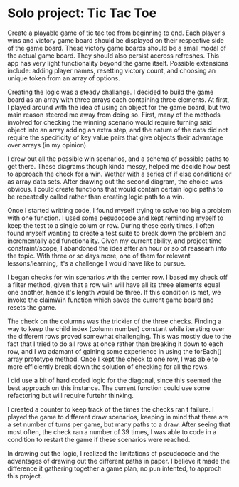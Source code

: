 # Solo project: Tic Tac Toe

Create a playable game of tic tac toe from beginning to end. Each player's wins and victory game board should be displayed on their respective side of the game board. These victory game boards should be a small modal of the actual game board. They should also persist accross refreshes. 
This app has very light functionality beyond the game itself. Possible extensions include: adding player names, resetting victory count, and choosing an unique token from an array of options.  


Creating the logic was a steady challange. I decided to build the game board as an array with three arrays each containing three elements. At first, I played around with the idea of using an object for the game board, but two main reason steered me away from doing so. First, many of the methods involved for checking the winning scenario would require turning said object into an array adding an extra step, and the nature of the data did not require the specificity of key value pairs that give objects their advantage over arrays (in my opinion).  

I drew out all the possible win scenarios, and a schema of possible paths to get there. These diagrams though kinda messy, helped me decide how best to approach the check for a win. Wether with a series of if else conditions or as array data sets. After drawing out the second diagram, the choice was obvious. I could create functions that would contain certain logic paths to be repeatedly called rather than creating logic path to a win.
  
Once I started writting code, I found myself trying to solve too big a problem with one function. I used some pesudocode and kept reminding myself to keep the test to a single colum or row. During these early times, I often found myself wanting to create a test suite to break down the problem and incrementally add functionality. Given my current ability, and project time constraint/scope, I abandoned the idea after an hour or so of reasearh into the topic. With three or so days more, one of them for relevant lessons/learning, it's a challenge I would have like to pursue. 

I began checks for win scenarios with the center row. I based my check off a filter method, given that a row win will have all its three elements equal one another, hence it's length would be three. If this condition is met, we invoke the claimWin function which saves the current game board and resets the game. 

The check on the columns was the trickier of the three checks. Finding a way to keep the child index (column number) constant while iterating over the different rows proved somewhat challenging. This was mostly due to the fact that I tried to do all rows at once rather than breaking it down to each row, and I wa adamant of gaining some experience in using the forEach() array prototype method. Once I kept the check to one row, I was able to more efficiently break down the solution of checking for all the rows. 

I did use a bit of hard coded logic for the diagonal, since this seemed the best approach on this instance. The current function could use some refactoring but will require furtehr thinking. 

I created a counter to keep track of the times the checks ran t failure. I played the game to different draw scenarios, keeping in mind that there are a set number of turns per game, but many paths to a draw. After seeing that most often, the check ran a number of 39 times, I was able to code in a condition to restart the game if these scenarios were reached. 

In drawing out the logic, I realized the limitations of pseudocode and the advantages of drawing out the different paths in paper. I believe it made the difference it gathering together a game plan, no pun intented, to approch this project. 